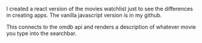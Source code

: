 I created a react version of the movies watchlist just to see the differences in creating apps. The vanilla javascript version is in my github.

This connects to the omdb api and renders a description of whatever movie you type into the searchbar.